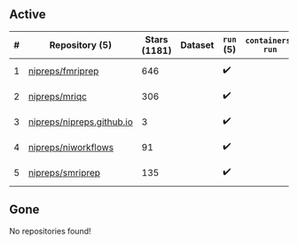 ## Active
| # | Repository (5) | Stars (1181) | Dataset | `run` (5) | `containers-run` | Last Modified |
| --- | --- | --- | --- | --- | --- | --- |
| 1 | [nipreps/fmriprep](https://github.com/nipreps/fmriprep) | 646 |  | :heavy_check_mark: |  | 2025-01-15 16:26:20+00:00 |
| 2 | [nipreps/mriqc](https://github.com/nipreps/mriqc) | 306 |  | :heavy_check_mark: |  | 2025-01-16 10:13:08+00:00 |
| 3 | [nipreps/nipreps.github.io](https://github.com/nipreps/nipreps.github.io) | 3 |  | :heavy_check_mark: |  | 2025-01-14 08:09:33+00:00 |
| 4 | [nipreps/niworkflows](https://github.com/nipreps/niworkflows) | 91 |  | :heavy_check_mark: |  | 2025-01-13 15:26:42+00:00 |
| 5 | [nipreps/smriprep](https://github.com/nipreps/smriprep) | 135 |  | :heavy_check_mark: |  | 2024-12-23 22:03:44+00:00 |

## Gone
No repositories found!
